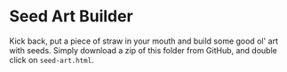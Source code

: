 # Seed Art Builder

Kick back, put a piece of straw in your mouth and build some good ol' art with seeds. Simply download a zip of this folder from GitHub, and double click on `seed-art.html`.
